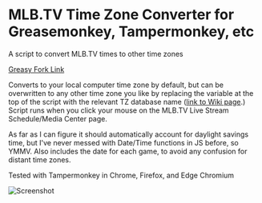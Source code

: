 # MLB.TV Time Zone Converter for Greasemonkey, Tampermonkey, etc
A script to convert MLB.TV times to other time zones

[Greasy Fork Link](https://greasyfork.org/en/scripts/397120-mlb-tv-time-zone-converter)

Converts to your local computer time zone by default, but can be overwritten to any other time zone you like by replacing the variable at the top of the script with the relevant TZ database name ([link to Wiki page](https://en.wikipedia.org/wiki/List_of_tz_database_time_zones
).) Script runs when you click your mouse on the MLB.TV Live Stream Schedule/Media Center page.

As far as I can figure it should automatically account for daylight savings time, but I've never messed with Date/Time functions in JS before, so YMMV. Also includes the date for each game, to avoid any confusion for distant time zones.


Tested with Tampermonkey in Chrome, Firefox, and Edge Chromium

![Screenshot](https://preview.redd.it/jhysnk3x30k41.png?width=914&format=png&auto=webp&s=2a7aad439386d0876b971c3bea0eb8813cb48355)
